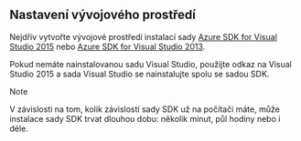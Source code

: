 ## <a name="a-namesetupdevenvaset-up-the-development-environment"></a><a name="setupdevenv"></a>Nastavení vývojového prostředí
Nejdřív vytvořte vývojové prostředí instalací sady [Azure SDK for Visual Studio 2015](http://go.microsoft.com/fwlink/?linkid=518003) nebo [Azure SDK for Visual Studio 2013](http://go.microsoft.com/fwlink/?LinkID=324322).

Pokud nemáte nainstalovanou sadu Visual Studio, použijte odkaz na Visual Studio 2015 a sada Visual Studio se nainstalujte spolu se sadou SDK.

> [!NOTE]
> V závislosti na tom, kolik závislostí sady SDK už na počítači máte, může instalace sady SDK trvat dlouhou dobu: několik minut, půl hodiny nebo i déle.
> 
> 



<!--HONumber=Nov16_HO2-->


